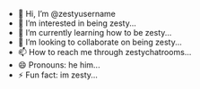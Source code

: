 - 👋 Hi, I’m @zestyusername
- 👀 I’m interested in being zesty...
- 🌱 I’m currently learning how to be zesty...
- 💞️ I’m looking to collaborate on being zesty...
- 📫 How to reach me through zestychatrooms...
- 😄 Pronouns: he him...
- ⚡ Fun fact: im zesty...

<!---
zestyusername/zestyusername is a ✨ special ✨ repository because its `README.md` (this file) appears on your GitHub profile.
You can click the Preview link to take a look at your changes.
--->
